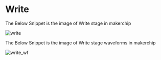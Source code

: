 # Write

The Below Snippet is the image of Write stage in makerchip

![write](https://user-images.githubusercontent.com/88897605/170870318-20577743-1614-4d1a-928f-96d65ace5140.png)

The Below Snippet is the image of Write stage waveforms in makerchip

![write_wf](https://user-images.githubusercontent.com/88897605/170870314-366cb3ae-4dfe-4449-b581-fd5aca94462e.png)


